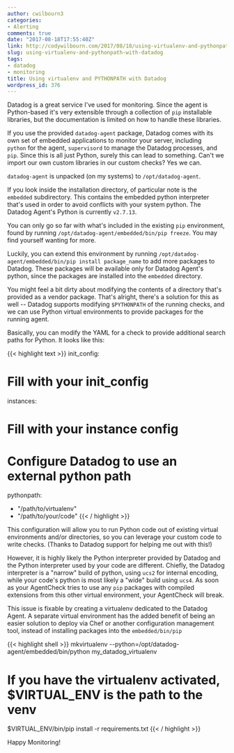 ```yaml
---
author: cwilbourn3
categories:
- Alerting
comments: true
date: "2017-08-18T17:55:40Z"
link: http://codywilbourn.com/2017/08/18/using-virtualenv-and-pythonpath-with-datadog/
slug: using-virtualenv-and-pythonpath-with-datadog
tags:
- datadog
- monitoring
title: Using virtualenv and PYTHONPATH with Datadog
wordpress_id: 376
---
```


Datadog is a great service I've used for monitoring. Since the agent is Python-based it's very extensible through a collection of `pip` installable libraries, but the documentation is limited on how to handle these libraries.

If you use the provided `datadog-agent` package, Datadog comes with its own set of embedded applications to monitor your server, including `python` for the agent, `supervisord` to manage the Datadog processes, and `pip`. Since this is all just Python, surely this can lead to something. Can't we import our own custom libraries in our custom checks? Yes we can.

<!--more-->

`datadog-agent` is unpacked (on my systems) to `/opt/datadog-agent`.

If you look inside the installation directory, of particular note is the `embedded` subdirectory. This contains the embedded python interpreter that's used in order to avoid conflicts with your system python. The Datadog Agent's Python is currently `v2.7.13`.

You can only go so far with what's included in the existing `pip` environment, found by running `/opt/datadog-agent/embedded/bin/pip freeze`. You may find yourself wanting for more.

Luckily, you can extend this environment by running `/opt/datadog-agent/embedded/bin/pip install package_name` to add more packages to Datadog. These packages will be available only for Datadog Agent's python, since the packages are installed into the `embedded` directory.

You might feel a bit dirty about modifying the contents of a directory that's provided as a vendor package. That's alright, there's a solution for this as well -- Datadog supports modifying `$PYTHONPATH` of the running checks, and we can use Python virtual environments to provide packages for the running agent.

Basically, you can modify the YAML for a check to provide additional search paths for Python. It looks like this:

{{< highlight text >}}
init_config:
# Fill with your init_config

instances:
# Fill with your instance config

# Configure Datadog to use an external python path
pythonpath:
- "/path/to/virtualenv"
- "/path/to/your/code"
{{< / highlight >}}

This configuration will allow you to run Python code out of existing virtual environments and/or directories, so you can leverage your custom code to write checks. (Thanks to Datadog support for helping me out with this!)

However, it is highly likely the Python interpreter provided by Datadog and the Python interpreter used by your code are different. Chiefly, the Datadog interpreter is a "narrow" build of python, using `ucs2` for internal encoding, while your code's python is most likely a "wide" build using `ucs4`. As soon as your AgentCheck tries to use any `pip` packages with compiled extensions from this other virtual environment, your AgentCheck will break.

This issue is fixable by creating a virtualenv dedicated to the Datadog Agent. A separate virtual environment has the added benefit of being an easier solution to deploy via Chef or another configuration management tool, instead of installing packages into the `embedded/bin/pip`

{{< highlight shell >}}
mkvirtualenv --python=/opt/datadog-agent/embedded/bin/python my_datadog_virtualenv
# If you have the virtualenv activated, $VIRTUAL_ENV is the path to the venv
$VIRTUAL_ENV/bin/pip install -r requirements.txt
{{< / highlight >}}

Happy Monitoring!
